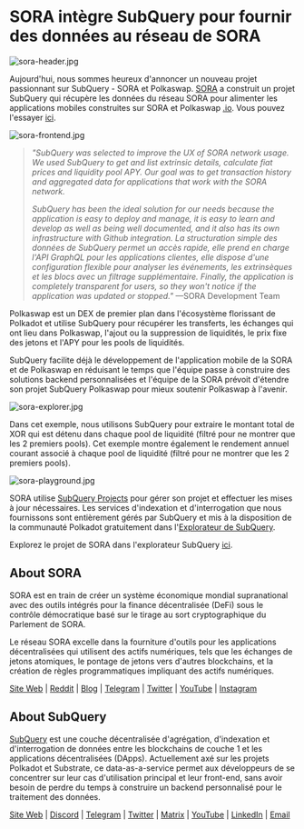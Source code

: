 # SORA intègre SubQuery pour fournir des données au réseau de SORA

![sora-header.jpg](https://miro.medium.com/max/1400/1*fPPW0DsynIt9QpvK4ZrsUA.jpeg)

Aujourd'hui, nous sommes heureux d'annoncer un nouveau projet passionnant sur SubQuery - SORA et Polkaswap. [SORA](https://sora.org/) a construit un projet SubQuery qui récupère les données du réseau SORA pour alimenter les applications mobiles construites sur SORA et Polkaswap [.io](http://polkaswap.io/). Vous pouvez l'essayer [ici](https://explorer.subquery.network/subquery/sora-xor/sora).

![sora-frontend.jpg](https://miro.medium.com/max/1400/1*pq0U6wsutlf8rjXqq7i2BQ.jpeg)

> _"SubQuery was selected to improve the UX of SORA network usage. We used SubQuery to get and list extrinsic details, calculate fiat prices and liquidity pool APY. Our goal was to get transaction history and aggregated data for applications that work with the SORA network._
> 
> _SubQuery has been the ideal solution for our needs because the application is easy to deploy and manage, it is easy to learn and develop as well as being well documented, and it also has its own infrastructure with Github integration. La structuration simple des données de SubQuery permet un accès rapide, elle prend en charge l'API GraphQL pour les applications clientes, elle dispose d'une configuration flexible pour analyser les événements, les extrinsèques et les blocs avec un filtrage supplémentaire. Finally, the application is completely transparent for users, so they won't notice if the application was updated or stopped."_ —SORA Development Team

Polkaswap est un DEX de premier plan dans l'écosystème florissant de Polkadot et utilise SubQuery pour récupérer les transferts, les échanges qui ont lieu dans Polkaswap, l'ajout ou la suppression de liquidités, le prix fixe des jetons et l'APY pour les pools de liquidités.

SubQuery facilite déjà le développement de l'application mobile de la SORA et de Polkaswap en réduisant le temps que l'équipe passe à construire des solutions backend personnalisées et l'équipe de la SORA prévoit d'étendre son projet SubQuery Polkaswap pour mieux soutenir Polkaswap à l'avenir.

![sora-explorer.jpg](https://miro.medium.com/max/1400/1*vjdjmmffvJ7zfOQyxo0ZAA.jpeg)

Dans cet exemple, nous utilisons SubQuery pour extraire le montant total de XOR qui est détenu dans chaque pool de liquidité (filtré pour ne montrer que les 2 premiers pools). Cet exemple montre également le rendement annuel courant associé à chaque pool de liquidité (filtré pour ne montrer que les 2 premiers pools).

![sora-playground.jpg](https://miro.medium.com/max/1400/1*oTh-ajGfG1oEhYdvqo12tQ.jpeg)

SORA utilise [SubQuery Projects](https://project.subquery.network/) pour gérer son projet et effectuer les mises à jour nécessaires. Les services d'indexation et d'interrogation que nous fournissons sont entièrement gérés par SubQuery et mis à la disposition de la communauté Polkadot gratuitement dans l'[Explorateur de SubQuery](https://explorer.subquery.network/).

Explorez le projet de SORA dans l'explorateur SubQuery [ici](https://explorer.subquery.network/subquery/sora-xor/sora).

## About SORA

SORA est en train de créer un système économique mondial supranational avec des outils intégrés pour la finance décentralisée (DeFi) sous le contrôle démocratique basé sur le tirage au sort cryptographique du Parlement de SORA.

Le réseau SORA excelle dans la fourniture d'outils pour les applications décentralisées qui utilisent des actifs numériques, tels que les échanges de jetons atomiques, le pontage de jetons vers d'autres blockchains, et la création de règles programmatiques impliquant des actifs numériques.

[Site Web](https://sora.org/) | [Reddit](https://www.reddit.com/r/SORA/) | [Blog](https://sora.org/blog) | [Telegram](https://t.me/sora_xor) | [Twitter](https://twitter.com/sora_xor) | [YouTube](https://youtube.com/sora_xor) | [Instagram](https://instagram.com/sora_xor)

## About SubQuery

[SubQuery](https://subquery.network/) est une couche décentralisée d'agrégation, d'indexation et d'interrogation de données entre les blockchains de couche 1 et les applications décentralisées (DApps). Actuellement axé sur les projets Polkadot et Substrate, ce data-as-a-service permet aux développeurs de se concentrer sur leur cas d'utilisation principal et leur front-end, sans avoir besoin de perdre du temps à construire un backend personnalisé pour le traitement des données.

[Site Web](https://subquery.network/) | [Discord](https://discord.com/invite/78zg8aBSMG) | [Telegram](https://t.me/subquerynetwork) | [Twitter](https://twitter.com/subquerynetwork) | [Matrix](https://matrix.to/#/#subquery:matrix.org) | [YouTube](https://www.youtube.com/channel/UCi1a6NUUjegcLHDFLr7CqLw) | [LinkedIn](https://www.linkedin.com/company/subquery) | [Email](mailto:hello@subquery.network)
